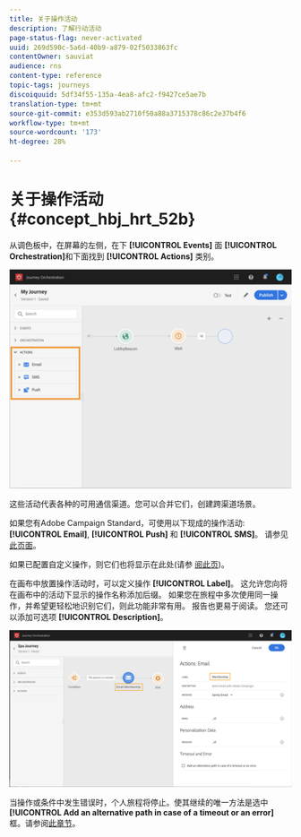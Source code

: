 ```yaml
---
title: 关于操作活动
description: 了解行动活动
page-status-flag: never-activated
uuid: 269d590c-5a6d-40b9-a879-02f5033863fc
contentOwner: sauviat
audience: rns
content-type: reference
topic-tags: journeys
discoiquuid: 5df34f55-135a-4ea8-afc2-f9427ce5ae7b
translation-type: tm+mt
source-git-commit: e353d593ab2710f50a88a3715378c86c2e37b4f6
workflow-type: tm+mt
source-wordcount: '173'
ht-degree: 28%

---
```



# 关于操作活动 {#concept_hbj_hrt_52b}

从调色板中，在屏幕的左侧，在下 **[!UICONTROL Events]** 面 **[!UICONTROL Orchestration]**&#x200B;和下面找到 **[!UICONTROL Actions]** 类别。

![](../assets/journey58.png)

这些活动代表各种的可用通信渠道。您可以合并它们，创建跨渠道场景。

如果您有Adobe Campaign Standard，可使用以下现成的操作活动: **[!UICONTROL Email]**, **[!UICONTROL Push]** 和 **[!UICONTROL SMS]**。 请参见[此页面](../building-journeys/using-adobe-campaign-actions.md)。

如果已配置自定义操作，则它们也将显示在此处(请参 [阅此页](../building-journeys/using-custom-actions.md))。

在画布中放置操作活动时，可以定义操作 **[!UICONTROL Label]**。 这允许您向将在画布中的活动下显示的操作名称添加后缀。 如果您在旅程中多次使用同一操作，并希望更轻松地识别它们，则此功能非常有用。 报告也更易于阅读。 您还可以添加可选项 **[!UICONTROL Description]**。

![](../assets/journey59bis.png)

当操作或条件中发生错误时，个人旅程将停止。使其继续的唯一方法是选中 **[!UICONTROL Add an alternative path in case of a timeout or an error]** 框。请参阅[此章节](../building-journeys/using-the-journey-designer.md#paths)。
